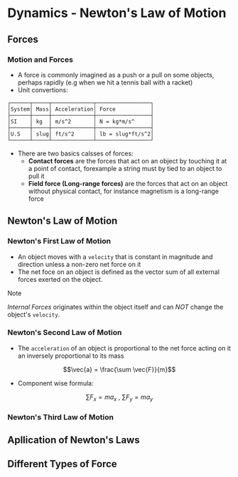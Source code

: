 # Dynamics - Newton's Law of Motion

## Forces

### Motion and Forces

* A force is commonly imagined as a push or a pull on some objects, perhaps rapidly (e.g when we hit a tennis ball with a racket)
* Unit convertions: 
```
┌──────┬─────┬─────────────┬─────────────────┐
│System│ Mass│ Acceleration│ Force           │
├──────┼─────┼─────────────┼─────────────────┤
│SI    │ kg  │ m/s^2       │ N = kg*m/s^     │
├──────┼─────┼─────────────┼─────────────────┤
│U.S   │ slug│ ft/s^2      │ lb = slug*ft/s^2│
└──────┴─────┴─────────────┴─────────────────┘
```
* There are two basics calsses of forces:
  * __Contact forces__ are the forces that act on an object by touching it at a point of contact, forexample a string must by tied to an object to pull it
  * __Field force (Long-range forces)__ are the forces that act on an object without physical contact, for instance magnetism is a long-range force

## Newton's Law of Motion

### Newton's First Law of Motion

* An object moves with a `velocity` that is constant in magnitude and direction unless a non-zero net force on it
* The net foce on an object is defined as the vector sum of all external forces exerted on the object.

> [!NOTE]
> _Internal Forces_ originates within the object itself and can _NOT_ change the object's `velocity`.
 

### Newton's Second Law of Motion

* The `acceleration` of an object is proportional to the net force acting on it an inversely proportional to its mass

$$\vec{a} = \frac{\sum \vec{F}}{m}$$

* Component wise formula:

$$\sum F_{x} = ma_{x} \text{ , } \sum F_{y} = ma_{y}$$

### Newton's Third Law of Motion


## Apllication of Newton's Laws

## Different Types of Force
